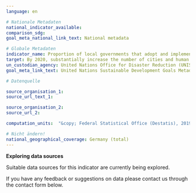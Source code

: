 ```yaml
---
language: en

# Nationale Metadaten
national_indicator_available:
comparison_sdg:
goal_meta_national_link_text: National metadata

# Globale Metadaten
indicator_name: Proportion of local governments that adopt and implement local disaster risk reduction strategies in line with national disaster risk reduction strategies
target: By 2020, substantially increase the number of cities and human settlements adopting and implementing integrated policies and plans towards inclusion, resource efficiency, mitigation and adaptation to climate change, resilience to disasters, and develop and implement, in line with the Sendai Framework for Disaster Risk Reduction 2015-2030, holistic disaster risk management at all levels
un_custodian_agency: United Nations Office for Disaster Reduction (UNISDR)
goal_meta_link_text: United Nations Sustainable Development Goals Metadata

# Datenquelle

source_organisation_1:
source_url_text_1:

source_organisation_2:
source_url_2:

computation_units:  "&copy; Federal Statistical Office (Destatis), 2019"

# Nicht ändern!
national_geographical_coverage: Germany (total)
---
```

**Exploring data sources**

Suitable data sources for this indicator are currently being explored.

If you have any feedback or suggestions on data please contact us through the contact form below.
